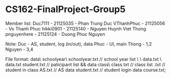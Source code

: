 # CS162-FinalProject-Group5

Member list:
  Duc7111 - 21125035 - Phan Trung Duc
  VThanhPhuc - 21125056 - Vo Thanh Phuc
  hikki0901 - 21125140 - Nguyen Huynh Viet Thong
  pnguyenhere - 21125124 - Duong Phuc Nguyen

Note:
  Duc - AS, student, log (in/out), data
  Phuc - UI, main
  Thong - 1,2
  Nguyen - 3,4

File format:
  data\\
    schoolyear\\
      schoolyear.txt // school year list
      <schoolyear>\\
        <semester>\\
          data.txt
          <course>\\
            data.txt
            student.txt // paticipant list && data
    class\\
      class.txt // class list
      <class>.txt // student in class
    AS.txt // AS data
    student.txt // student login data
    course.txt;